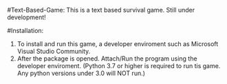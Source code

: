 #Text-Based-Game:
This is a text based survival game. Still under development!

#Installation:

1. To install and run this game, a developer enviroment such as Microsoft Visual Studio Community.
2. After the package is opened. Attach/Run the program using the developer enviroment. 
(Python 3.7 or higher is required to run tis game. Any python versions under 3.0 will NOT run.)
